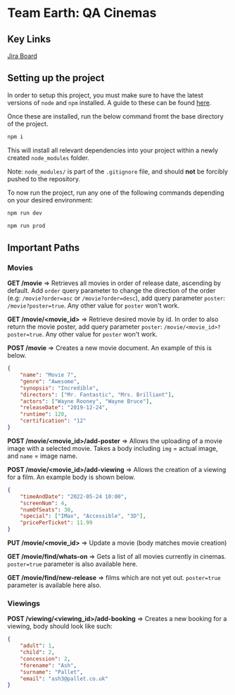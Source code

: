 # Team Earth: QA Cinemas

## Key Links

[Jira Board](https://joolsarts.atlassian.net/jira/software/projects/EAR/boards/4)

## Setting up the project

In order to setup this project, you must make sure to have the latest versions of `node` and `npm` installed. A guide to these can be found [here](https://docs.npmjs.com/downloading-and-installing-node-js-and-npm).

Once these are installed, run the below command fromt the base directory of the project.

```bash
npm i
```

This will install all relevant dependencies into your project within a newly created `node_modules` folder.

Note: `node_modules/` is part of the `.gitignore` file, and should __not__ be forcibly pushed to the repository.

To now run the project, run any one of the following commands depending on your desired environment:

```bash
npm run dev
```

```bash
npm run prod
```

## Important Paths
### Movies

**GET /movie** => Retrieves all movies in order of release date, ascending by default. Add `order` query parameter to change the direction of the order (e.g: `/movie?order=asc` or `/movie?order=desc`), add query parameter `poster`: `/movie?poster=true`. Any other value for `poster` won't work.

**GET /movie/\<movie_id\>** => Retrieve desired movie by id. In order to also return the movie poster, add query parameter `poster`: `/movie/<movie_id>?poster=true`. Any other value for `poster` won't work.

**POST /movie** => Creates a new movie document. An example of this is below.

```json
{
    "name": "Movie 7",
    "genre": "Awesome",
    "synopsis": "Incredible",
    "directors": ["Mr. Fantastic", "Mrs. Brilliant"],
    "actors": ["Wayne Rooney", "Wayne Bruce"],
    "releaseDate": "2019-12-24",
    "runtime": 120,
    "certification": "12"
}
```

**POST /movie/\<movie_id\>/add-poster** => Allows the uploading of a movie image with a selected movie. Takes a body including `img` = actual image, and `name` = image name.

**POST /movie/\<movie_id\>/add-viewing** => Allows the creation of a viewing for a film. An example body is shown below.

```json
{
    "timeAndDate": "2022-05-24 10:00",
    "screenNum": 4,
    "numOfSeats": 30,
    "special": ["IMax", "Accessible", "3D"],
    "pricePerTicket": 11.99
}
```

**PUT /movie/\<movie_id\>** => Update a movie (body matches movie creation)

**GET /movie/find/whats-on** => Gets a list of all movies currently in cinemas. `poster=true` parameter is also available here.

**GET /movie/find/new-release** => films which are not yet out. `poster=true` parameter is available here also.

### Viewings

**POST /viewing/\<viewing_id\>/add-booking** => Creates a new booking for a viewing, body should look like such:

```json
{
    "adult": 1,
    "child": 2,
    "concession": 2,
    "forename": "Ash",
    "surname": "Pallet",
    "email": "ash3@pallet.co.uk"
}
```



